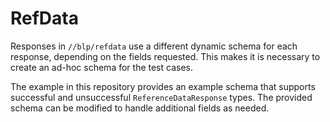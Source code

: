 # RefData

Responses in `//blp/refdata` use a different dynamic schema for each response,
depending on the fields requested.  This makes it is necessary to create an
ad-hoc schema for the test cases.

The example in this repository provides an example schema that supports
successful and unsuccessful `ReferenceDataResponse` types. The provided schema
can be modified to handle additional fields as needed.
